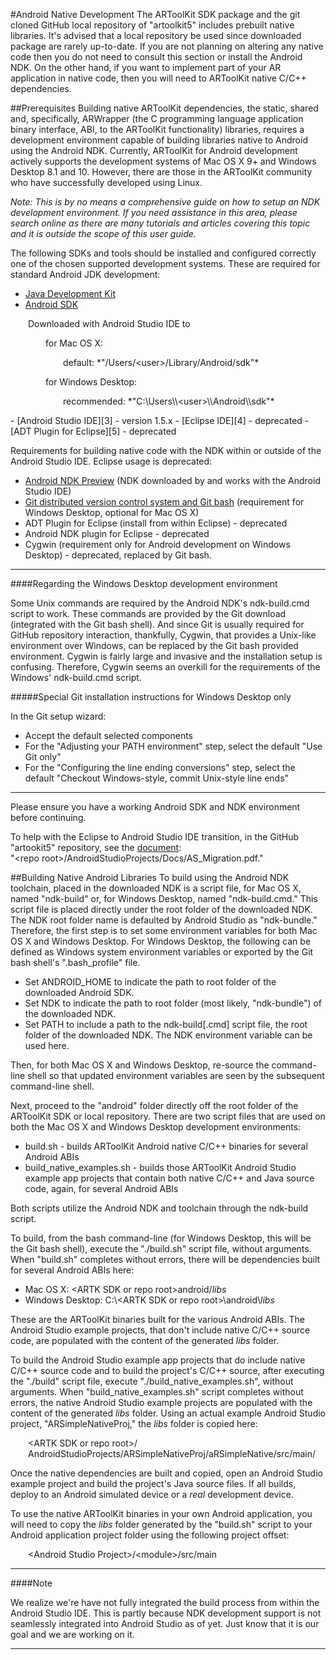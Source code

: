 #Android Native Development
The ARToolKit SDK package and the git cloned GitHub local repository of "artoolkit5" includes prebuilt native libraries. It's advised that a local repository be used since downloaded package are rarely up-to-date. If you are not planning on altering any native code then you do not need to consult this section or install the Android NDK. On the other hand, if you want to implement part of your AR application in native code, then you will need to ARToolKit native C/C++ dependencies.

##Prerequisites
Building native ARToolKit dependencies, the static, shared and, specifically, ARWrapper (the C programming language application binary interface, ABI, to the ARToolKit functionality) libraries, requires a development environment capable of building libraries native to Android using the Android NDK. Currently, ARToolKit for Android development actively supports the development systems of Mac OS X 9+ and Windows Desktop 8.1 and 10. However, there are those in the ARToolKit community who have successfully developed using Linux.

*Note: This is by no means a comprehensive guide on how to setup an NDK development environment. If you need assistance in this area, please search online as there are many tutorials and articles covering this topic and it is outside the scope of this user guide.*

The following SDKs and tools should be installed and configured correctly one of the chosen supported development systems. These are required for standard Android JDK development:

- [Java Development Kit][1]
- [Android SDK][2] 
<p style="margin-left: 2em;">Downloaded with Android Studio IDE to</p>
<p style="margin-left: 4em;">for Mac OS X:</p>
<p style="margin-left: 6em;">default: *"/Users/&lt;user&gt;/Library/Android/sdk"*</p>
<p style="margin-left: 4em;">for Windows Desktop:</p>
<p style="margin-left: 6em;">recommended: *"C:\Users\\&lt;user&gt;\\Android\\sdk"*</p>
- [Android Studio IDE][3] - version 1.5.x
- [Eclipse IDE][4] - deprecated
- [ADT Plugin for Eclipse][5] - deprecated

Requirements for building native code with the NDK within or outside of the Android Studio IDE. Eclipse usage is deprecated:

- [Android NDK Preview][6] (NDK downloaded by and works with the Android Studio IDE)
- [Git distributed version control system and Git bash][7] (requirement for Windows Desktop, optional for Mac OS X)
- ADT Plugin for Eclipse (install from within Eclipse) - deprecated
- Android NDK plugin for Eclipse - deprecated
- Cygwin (requirement only for Android development on Windows Desktop) - deprecated, replaced by Git bash.

---

####Regarding the Windows Desktop development environment

Some Unix commands are required by the Android NDK's ndk-build.cmd script to work. These commands are provided by the Git download (integrated with the Git bash shell). And since Git is usually required for GitHub repository interaction, thankfully, Cygwin, that provides a Unix-like environment over Windows, can be replaced by the Git bash provided environment. Cygwin is fairly large and invasive and the installation setup is confusing. Therefore, Cygwin seems an overkill for the  requirements of the Windows' ndk-build.cmd script.

#####Special Git installation instructions for Windows Desktop only

In the Git setup wizard:

- Accept the default selected components
- For the "Adjusting your PATH environment" step, select the default "Use Git only"
- For the "Configuring the line ending conversions" step, select the default "Checkout Windows-style, commit Unix-style line ends"

---

Please ensure you have a working Android SDK and NDK environment before continuing.

To help with the Eclipse to Android Studio IDE transition, in the GitHub "artookit5" repository, see the [document][8]:<br/>"\<repo root\>/AndroidStudioProjects/Docs/AS_Migration.pdf."

##Building Native Android Libraries
To build using the Android NDK toolchain, placed in the downloaded NDK is a script file, for Mac OS X, named "ndk-build" or, for Windows Desktop, named "ndk-build.cmd." This script file is placed directly under the root folder of the downloaded NDK. The NDK root folder name is defaulted by Android Studio as "ndk-bundle." Therefore, the first step is to set some environment variables for both Mac OS X and Windows Desktop. For Windows Desktop, the following can be defined as Windows system environment variables or exported by the Git bash shell's ".bash_profile" file.

* Set ANDROID_HOME to indicate the path to root folder of the downloaded Android SDK.
* Set NDK to indicate the path to root folder (most likely, "ndk-bundle") of the downloaded NDK.
* Set PATH to include a path to the ndk-build\[.cmd\] script file, the root folder of the downloaded NDK. The NDK environment variable can be used here.

Then, for both Mac OS X and Windows Desktop, re-source the command-line shell so that updated environment variables are seen by the subsequent command-line shell. 

Next, proceed to the "android" folder directly off the root folder of the ARToolKit SDK or local repository. There are two script files that are used on both the Mac OS X and Windows Desktop development environments:

* build.sh - builds ARToolKit Android native C/C++ binaries for several Android ABIs
* build_native_examples.sh - builds those ARToolKit Android Studio example app projects that contain both native C/C++ and Java source code, again, for several Android ABIs

Both scripts utilize the Android NDK and toolchain through the ndk-build script.

To build, from the bash command-line (for Windows Desktop, this will be the Git bash shell), execute the "./build.sh" script file, without arguments. When "build.sh" completes without errors, there will be dependencies built for several Android ABIs here: 

* Mac OS X: &lt;ARTK SDK or repo root&gt;android/*libs*
* Windows Desktop: C:\\&lt;ARTK SDK or repo root&gt;\\android\\*libs*

These are the ARToolKit binaries built for the various Android ABIs. The Android Studio example projects, that don't include native C/C++ source code, are populated with the content of the generated *libs* folder.

To build the Android Studio example app projects that do include native C/C++ source code and to build the project's C/C++ source, after executing the "./build" script file, execute "./build_native_examples.sh", without arguments. When "build_native_examples.sh" script completes without errors, the native Android Studio example projects are populated with the content of the generated *libs* folder. Using an actual example Android Studio project, "ARSimpleNativeProj," the *libs* folder is copied here:

<div style="margin-left: 2em;">
<p>&lt;ARTK SDK or repo root&gt;/<br/>
AndroidStudioProjects/ARSimpleNativeProj/aRSimpleNative/src/main/
</p>
</div>

Once the native dependencies are built and copied, open an Android Studio example project and build the project's Java source files. If all builds, deploy to an Android simulated device or a *real* development device.

To use the native ARToolKit binaries in your own Android application, you will need to copy the *libs* folder generated by the "build.sh" script to your Android application project folder using the following project offset:

<p style="margin-left: 2em;">
 &lt;Android Studio Project&gt;/&lt;module&gt;/src/main
</p>

---

####Note

We realize we're have not fully integrated the build process from within the Android Studio IDE. This is partly because NDK development support is not seamlessly integrated into Android Studio as of yet. Just know that it is our goal and we are working on it.

---

[1]: http://www.oracle.com/technetwork/java/javase/downloads/index.html
[2]: http://developer.android.com/sdk/index.html
[3]: http://developer.android.com/sdk/index.html
[4]: http://www.eclipse.org/
[5]: http://developer.android.com/sdk/eclipse-adt.html
[6]: http://tools.android.com/tech-docs/android-ndk-preview
[7]: https://git-scm.com
[8]: https://github.com/artoolkit/artoolkit5/blob/master/AndroidStudioProjects/Docs/AS_Migration.pdf

[android_developing]: 4_Android:android_developing